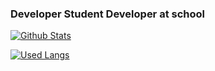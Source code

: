 ### Developer Student Developer at school


[![Github Stats](https://github-readme-stats.vercel.app/api?username=WilliamDevZK&theme=github_dark)](https://github.com/Trashzinhookz/github-readme-stats)

[![Used Langs](https://github-readme-stats.vercel.app/api/top-langs/?username=WilliamDevZK&theme=github_dark)](https://github.com/Trashzinhookz/github-readme-stats)


<!--
**Trashzin/williamNunessilva** is a ✨ _special_ ✨ repository because its `README.md` (this file) appears on your GitHub profile.

Here are some ideas to get you started:

- 🔭 I’m currently working on ...
- 🌱 I’m currently learning ...
- 👯 I’m looking to collaborate on ...
- 🤔 I’m looking for help with ...
- 💬 Ask me about ...
- 📫 How to reach me: ...
- 😄 Pronouns: ...
- ⚡ Fun fact: ...
-->
